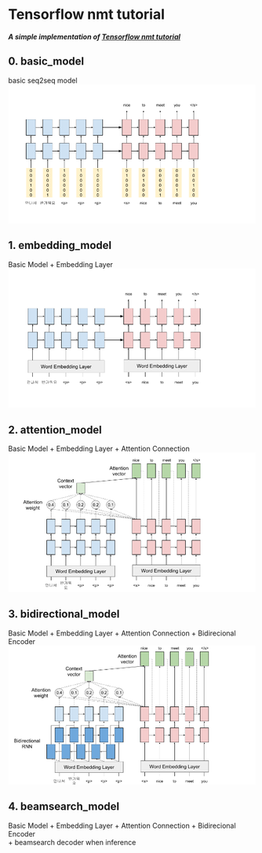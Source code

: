 # Tensorflow nmt tutorial
##### A simple implementation of [Tensorflow nmt tutorial](https://github.com/tensorflow/nmt)

## 0. basic_model
basic seq2seq model<br>
<img src="image/0_basic.png" alt="basic seq2seq model" width="800px"/>


## 1. embedding_model
Basic Model + Embedding Layer<br>
<img src="image/1_embedding.png" alt="Basic Model + Embedding Layer" width="800px"/>


## 2. attention_model
Basic Model + Embedding Layer + Attention Connection<br>
<img src="image/2_attention.png" alt="Basic Model + Embedding Layer + Attention" width="800px"/>


## 3. bidirectional_model
Basic Model + Embedding Layer + Attention Connection + Bidirecional Encoder<br>
<img src="image/3_bidirectional.png" alt="Basic Model + Embedding Layer + Attention + Bidirecional Encoder" width="800px"/>


## 4. beamsearch_model
Basic Model + Embedding Layer + Attention Connection + Bidirecional Encoder<br>
\+ beamsearch decoder when inference<br>


